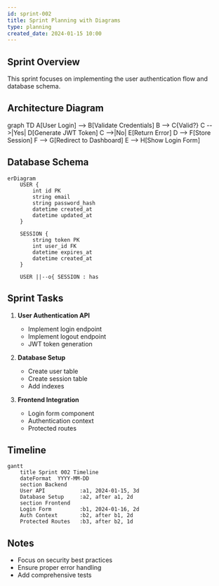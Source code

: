 ```yaml
---
id: sprint-002
title: Sprint Planning with Diagrams
type: planning
created_date: 2024-01-15 10:00
---
```


## Sprint Overview

This sprint focuses on implementing the user authentication flow and database schema.

## Architecture Diagram

<!DOCTYPE html>
<html>
<head>
    <script src="https://cdn.jsdelivr.net/npm/mermaid/dist/mermaid.min.js"></script>
</head>
<body>
    <div class="mermaid">
        graph TD
            A[User Login] --> B[Validate Credentials]
            B --> C{Valid?}
            C -->|Yes| D[Generate JWT Token]
            C -->|No| E[Return Error]
            D --> F[Store Session]
            F --> G[Redirect to Dashboard]
            E --> H[Show Login Form]
    </div>
    <script>
        mermaid.initialize({ startOnLoad: true });
    </script>
</body>
</html>

## Database Schema

```mermaid
erDiagram
    USER {
        int id PK
        string email
        string password_hash
        datetime created_at
        datetime updated_at
    }
    
    SESSION {
        string token PK
        int user_id FK
        datetime expires_at
        datetime created_at
    }
    
    USER ||--o{ SESSION : has
```

## Sprint Tasks

1. **User Authentication API**
   - Implement login endpoint
   - Implement logout endpoint
   - JWT token generation

2. **Database Setup**
   - Create user table
   - Create session table
   - Add indexes

3. **Frontend Integration**
   - Login form component
   - Authentication context
   - Protected routes

## Timeline

```mermaid
gantt
    title Sprint 002 Timeline
    dateFormat  YYYY-MM-DD
    section Backend
    User API           :a1, 2024-01-15, 3d
    Database Setup     :a2, after a1, 2d
    section Frontend
    Login Form         :b1, 2024-01-16, 2d
    Auth Context       :b2, after b1, 2d
    Protected Routes   :b3, after b2, 1d
```

## Notes

- Focus on security best practices
- Ensure proper error handling
- Add comprehensive tests